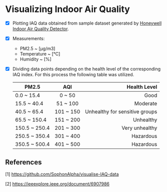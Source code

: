 # Visualizing Indoor Air Quality 

- [x] Plotting IAQ data obtained from sample dataset generated by 
[Honeywell Indoor Air Quality Detector](https://ifworlddesignguide.com/entry/234934-honeywell-indoor-air-quality-detector#:~:text=The%20Honeywell%20IAQ%20tracks%20and,displaying%20temperature%20and%20humidity%20levels.).
- [x] Measurements: 
  - PM2.5 ~ [μg/m3]
  - Temperature ~ [°C]
  - Humidity ~ [%]
- [x] Dividing data points depending on the health level of the corresponding IAQ index. For this process the following table was utilized. 
  
    |     PM2.5     |    AQI      |            Health Level         |
    |---------------|:-----------:|--------------------------------:|
    |   0.0 ~ 15.4  |    0 ~ 50   |                Good             |
    |  15.5 ~ 40.4  |   51 ~ 100  |            Moderate             |
    |  40.5 ~ 65.4  |   101 ~ 150 |  Unhealthy for sensitive groups |
    |  65.5 ~ 150.4 |   151 ~ 200 |  Unhealthy                      |
    | 150.5 ~ 250.4 |   201 ~ 300 |  Very unhealthy                 |
    | 250.5 ~ 350.4 |   301 ~ 400 |  Hazardous                      |
    | 350.5 ~ 500.4 |   401 ~ 500 |  Hazardous                      |

## References
[1] https://github.com/SophonAlpha/visualise-IAQ-data

[2] https://ieeexplore.ieee.org/document/6907986
